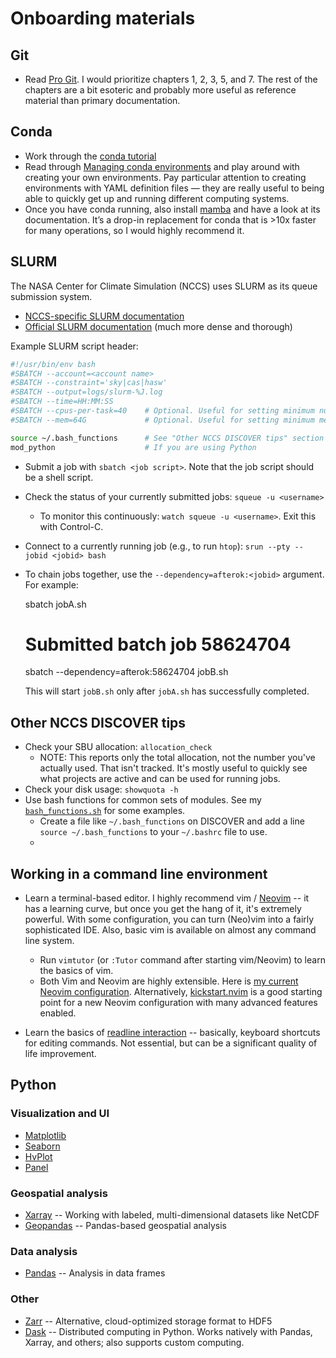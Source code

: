 # Onboarding materials

## Git

- Read [Pro Git][git]. I would prioritize chapters 1, 2, 3, 5, and 7. The rest of the chapters are a bit esoteric and probably more useful as reference material than primary documentation.

[git]: https://git-scm.com/book/en/v2

## Conda

- Work through the [conda tutorial][conda-tutorial]
- Read through [Managing conda environments][conda] and play around with creating your own environments. Pay particular attention to creating environments with YAML definition files — they are really useful to being able to quickly get up and running different computing systems.
- Once you have conda running, also install [mamba][mamba] and have a look at its documentation. It’s a drop-in replacement for conda that is >10x faster for many operations, so I would highly recommend it.

[conda-tutorial]: https://conda.io/projects/conda/en/latest/user-guide/getting-started.html
[conda]: https://conda.io/projects/conda/en/latest/user-guide/tasks/manage-environments.html
[mamba]: https://github.com/mamba-org/mamba#installation

## SLURM

The NASA Center for Climate Simulation (NCCS) uses SLURM as its queue submission system.

- [NCCS-specific SLURM documentation](https://www.nccs.nasa.gov/nccs-users/instructional/using-slurm)
- [Official SLURM documentation](https://slurm.schedmd.com/documentation.html) (much more dense and thorough)

Example SLURM script header:

```sh
#!/usr/bin/env bash
#SBATCH --account=<account name>
#SBATCH --constraint='sky|cas|hasw'
#SBATCH --output=logs/slurm-%J.log
#SBATCH --time=HH:MM:SS
#SBATCH --cpus-per-task=40    # Optional. Useful for setting minimum number of cores
#SBATCH --mem=64G             # Optional. Useful for setting minimum memory requirement

source ~/.bash_functions      # See "Other NCCS DISCOVER tips" section below for discussion of this
mod_python                    # If you are using Python
```

- Submit a job with `sbatch <job script>`. Note that the job script should be a shell script.
- Check the status of your currently submitted jobs: `squeue -u <username>`
  - To monitor this continuously: `watch squeue -u <username>`. Exit this with Control-C.
- Connect to a currently running job (e.g., to run `htop`): `srun --pty --jobid <jobid> bash`
- To chain jobs together, use the `--dependency=afterok:<jobid>` argument. For example:

    sbatch jobA.sh
    # Submitted batch job 58624704
    sbatch --dependency=afterok:58624704 jobB.sh

  This will start `jobB.sh` only after `jobA.sh` has successfully completed.

## Other NCCS DISCOVER tips

- Check your SBU allocation: `allocation_check`
  - NOTE: This reports only the total allocation, not the number you've actually used. That isn't tracked. It's mostly useful to quickly see what projects are active and can be used for running jobs.
- Check your disk usage: `showquota -h`
- Use bash functions for common sets of modules. See my [`bash_functions.sh`](./bash_functions.sh) for some examples.
  - Create a file like `~/.bash_functions` on DISCOVER and add a line `source ~/.bash_functions` to your `~/.bashrc` file to use.
  - 

## Working in a command line environment

- Learn a terminal-based editor. I highly recommend vim / [Neovim](https://neovim.io/) -- it has a learning curve, but once you get the hang of it, it's extremely powerful. With some configuration, you can turn (Neo)vim into a fairly sophisticated IDE. Also, basic vim is available on almost any command line system.
  - Run `vimtutor` (or `:Tutor` command after starting vim/Neovim) to learn the basics of vim.
  - Both Vim and Neovim are highly extensible. Here is [my current Neovim configuration][my-nvim]. Alternatively, [kickstart.nvim][kickstart-nvim] is a good starting point for a new Neovim configuration with many advanced features enabled.

- Learn the basics of [readline interaction][readline] -- basically, keyboard shortcuts for editing commands. Not essential, but can be a significant quality of life improvement.

[my-nvim]: https://github.com/ashiklom/nvim-lua
[kickstart-nvim]: https://github.com/nvim-lua/kickstart.nvim
[readline]: https://www.gnu.org/software/bash/manual/html_node/Readline-Interaction.html

## Python

### Visualization and UI

- [Matplotlib](https://matplotlib.org/)
- [Seaborn](https://seaborn.pydata.org/)
- [HvPlot](https://hvplot.holoviz.org/)
- [Panel](https://panel.holoviz.org/)

### Geospatial analysis

- [Xarray](http://xarray.pydata.org/en/stable/) -- Working with labeled, multi-dimensional datasets like NetCDF 
- [Geopandas](https://geopandas.org/) -- Pandas-based geospatial analysis

### Data analysis

- [Pandas](https://pandas.pydata.org/) -- Analysis in data frames

### Other

- [Zarr](https://zarr.readthedocs.io/en/stable/) -- Alternative, cloud-optimized storage format to HDF5
- [Dask](https://docs.dask.org/en/latest/) -- Distributed computing in Python. Works natively with Pandas, Xarray, and others; also supports custom computing. 
